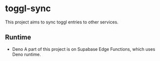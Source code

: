 # toggl-sync
This project aims to sync toggl entries to other services.

## Runtime
- Deno
A part of this project is on Supabase Edge Functions, which uses Deno runtime.